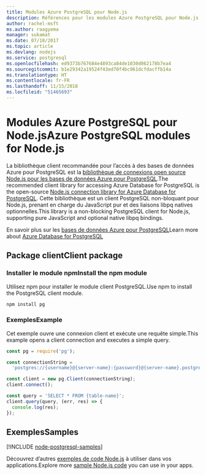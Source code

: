 ```yaml
---
title: Modules Azure PostgreSQL pour Node.js
description: Références pour les modules Azure PostgreSQL pour Node.js
author: rachel-msft
ms.author: raagyema
manager: sukamat
ms.date: 07/18/2017
ms.topic: article
ms.devlang: nodejs
ms.service: postgresql
ms.openlocfilehash: ed9373b767684e4893ca84de1030d062178b7ea4
ms.sourcegitcommit: b1e29342a19524f43ed70f4bc961dcfdacffb14a
ms.translationtype: HT
ms.contentlocale: fr-FR
ms.lasthandoff: 11/15/2018
ms.locfileid: "51465693"
---
```

# <a name="azure-postgresql-modules-for-nodejs"></a><span data-ttu-id="46eb4-103">Modules Azure PostgreSQL pour Node.js</span><span class="sxs-lookup"><span data-stu-id="46eb4-103">Azure PostgreSQL modules for Node.js</span></span>

<span data-ttu-id="46eb4-104">La bibliothèque client recommandée pour l’accès à des bases de données Azure pour PostgreSQL est la [bibliothèque de connexions open source Node.js pour les bases de données Azure pour PostgreSQL](https://www.npmjs.com/package/pg).</span><span class="sxs-lookup"><span data-stu-id="46eb4-104">The recommended client library for accessing Azure Database for PostgreSQL is the open-source [Node.js connection library for Azure Database for PostgreSQL](https://www.npmjs.com/package/pg).</span></span> <span data-ttu-id="46eb4-105">Cette bibliothèque est un client PostgreSQL non-bloquant pour Node.js, prenant en charge du JavaScript pur et des liaisons libpq natives optionnelles.</span><span class="sxs-lookup"><span data-stu-id="46eb4-105">This library is a non-blocking PostgreSQL client for Node.js, supporting pure JavaScript and optional native libpq bindings.</span></span>

<span data-ttu-id="46eb4-106">En savoir plus sur les [bases de données Azure pour PostgreSQL](https://docs.microsoft.com/azure/postgresql/)</span><span class="sxs-lookup"><span data-stu-id="46eb4-106">Learn more about [Azure Database for PostgreSQL](https://docs.microsoft.com/azure/postgresql/)</span></span>

## <a name="client-package"></a><span data-ttu-id="46eb4-107">Package client</span><span class="sxs-lookup"><span data-stu-id="46eb4-107">Client package</span></span>

### <a name="install-the-npm-module"></a><span data-ttu-id="46eb4-108">Installer le module npm</span><span class="sxs-lookup"><span data-stu-id="46eb4-108">Install the npm module</span></span>

<span data-ttu-id="46eb4-109">Utilisez npm pour installer le module client PostgreSQL.</span><span class="sxs-lookup"><span data-stu-id="46eb4-109">Use npm to install the PostgreSQL client module.</span></span>

```bash
npm install pg
```   

### <a name="example"></a><span data-ttu-id="46eb4-110">Exemples</span><span class="sxs-lookup"><span data-stu-id="46eb4-110">Example</span></span>

<span data-ttu-id="46eb4-111">Cet exemple ouvre une connexion client et exécute une requête simple.</span><span class="sxs-lookup"><span data-stu-id="46eb4-111">This example opens a client connection and executes a simple query.</span></span>

```javascript
const pg = require('pg');

const connectionString =
  'postgres://{username}@{server-name}:{password}@{server-name}.postgres.database.azure.com:5432/{database-name}?ssl=true';

const client = new pg.Client(connectionString);
client.connect();

const query = 'SELECT * FROM {table-name}';
client.query(query, (err, res) => {
  console.log(res);
});
```

## <a name="samples"></a><span data-ttu-id="46eb4-112">Exemples</span><span class="sxs-lookup"><span data-stu-id="46eb4-112">Samples</span></span>

[!INCLUDE [node-postgresql-samples](../docs-ref-conceptual/includes/postgresql-samples.md)]

<span data-ttu-id="46eb4-113">Découvrez d’autres [exemples de code Node.js](https://azure.microsoft.com/resources/samples/?platform=nodejs) à utiliser dans vos applications.</span><span class="sxs-lookup"><span data-stu-id="46eb4-113">Explore more [sample Node.js code](https://azure.microsoft.com/resources/samples/?platform=nodejs) you can use in your apps.</span></span>
